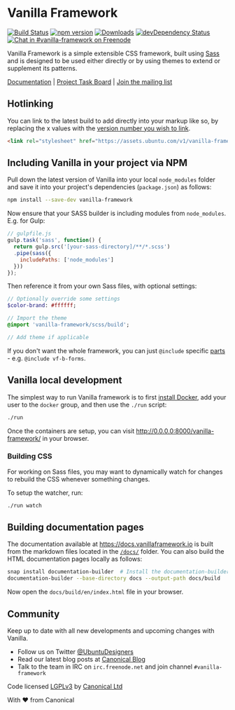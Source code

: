# Vanilla Framework

[![Build Status](https://travis-ci.org/vanilla-framework/vanilla-framework.svg?branch=master)](https://travis-ci.org/vanilla-framework/vanilla-framework)
[![npm version](https://badge.fury.io/js/vanilla-framework.svg)](http://badge.fury.io/js/vanilla-framework)
[![Downloads](http://img.shields.io/npm/dm/vanilla-framework.svg)](https://www.npmjs.com/package/vanilla-framework)
[![devDependency Status](https://david-dm.org/vanilla-framework/vanilla-framework/dev-status.svg)](https://david-dm.org/vanilla-framework/vanilla-framework#info=devDependencies)
[![Chat in #vanilla-framework on Freenode](https://img.shields.io/badge/chat-%23vanilla--framework-blue.svg)](http://webchat.freenode.net/?channels=vanilla-framework)

Vanilla Framework is a simple extensible CSS framework, built using [Sass](http://sass-lang.com/) and is designed to be used either directly or by using themes to extend or supplement its patterns.

[Documentation](https://docs.vanillaframework.io) |
[Project Task Board](https://waffle.io/vanilla-framework/vanilla-framework) | [Join the mailing list](http://canonical.us3.list-manage2.com/subscribe?u=56dac47c206ba0f58ec25f314&id=36f7d8394e)

## Hotlinking

 You can link to the latest build to add directly into your markup like so, by replacing the x values with the [version number you wish to link](https://github.com/vanilla-framework/vanilla-framework/releases).

``` html
<link rel="stylesheet" href="https://assets.ubuntu.com/v1/vanilla-framework-version-x.x.x.min.css" />
```

## Including Vanilla in your project via NPM

Pull down the latest version of Vanilla into your local `node_modules` folder
and save it into your project's dependencies (`package.json`) as follows:

``` bash
npm install --save-dev vanilla-framework
```

Now ensure that your SASS builder is including modules from `node_modules`. E.g. for Gulp:

``` javascript
// gulpfile.js
gulp.task('sass', function() {
  return gulp.src('[your-sass-directory]/**/*.scss')
  .pipe(sass({
    includePaths: ['node_modules']
  }))
});
```

Then reference it from your own Sass files, with optional settings:

``` sass
// Optionally override some settings
$color-brand: #ffffff;

// Import the theme
@import 'vanilla-framework/scss/build';

// Add theme if applicable
```

If you don't want the whole framework, you can just `@include` specific [parts](scss) - e.g. `@include vf-b-forms`.

## Vanilla local development

The simplest way to run Vanilla framework is to first [install Docker](https://docs.docker.com/engine/installation/), add your user to the `docker` group, and then use the `./run` script:

``` bash
./run
```

Once the containers are setup, you can visit <http://0.0.0.0:8000/vanilla-framework/> in your browser.

### Building CSS

For working on Sass files, you may want to dynamically watch for changes to rebuild the CSS whenever something changes.

To setup the watcher, run:

``` bash
./run watch
```

## Building documentation pages

The documentation available at <https://docs.vanillaframework.io> is built from
the markdown files located in the [`/docs/`](/docs) folder. You can also build the
HTML documentation pages locally as follows:

``` bash
snap install documentation-builder  # Install the documentation-builder tool
documentation-builder --base-directory docs --output-path docs/build
```

Now open the `docs/build/en/index.html` file in your browser.

## Community

Keep up to date with all new developments and upcoming changes with Vanilla.

- Follow us on Twitter [@UbuntuDesigners](http://twitter.com/ubuntudesigners)
- Read our latest blog posts at [Canonical Blog](http://design.canonical.com/topic/development/)
- Talk to the team in IRC on <code>irc.freenode.net</code> and join channel <code>#vanilla-framework</code>

Code licensed [LGPLv3](http://opensource.org/licenses/lgpl-3.0.html) by [Canonical Ltd](http://www.canonical.com/)

With ♥ from Canonical
